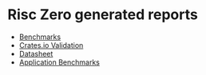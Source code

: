 # Risc Zero generated reports

* [Benchmarks](https://benchmarks.risczero.com/benchmarks)
* [Crates.io Validation](https://benchmarks.risczero.com/crates-validation)
* [Datasheet](https://benchmarks.risczero.com/main/datasheet)
* [Application Benchmarks](https://benchmarks.risczero.com/main/applications-benchmarks/macOS-apple_m2_pro)
